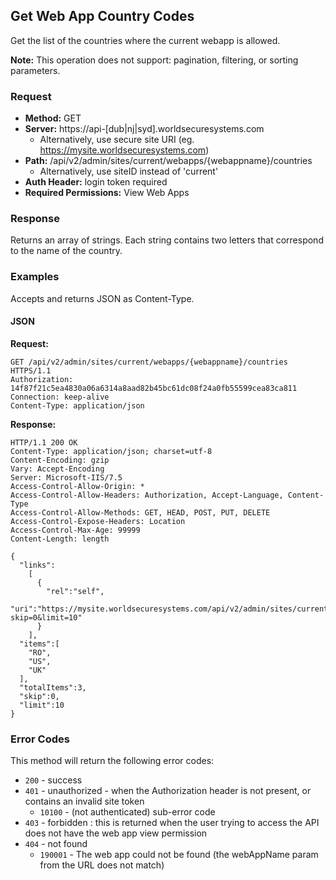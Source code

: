 ## Get Web App Country Codes

Get the list of the countries where the current webapp is allowed.

**Note:** This operation does not support: pagination, filtering, or sorting parameters.  

### Request

* **Method:** GET
* **Server:** https://api-[dub|nj|syd].worldsecuresystems.com
  * Alternatively, use secure site URI (eg. https://mysite.worldsecuresystems.com)
* **Path:** /api/v2/admin/sites/current/webapps/{webappname}/countries
  * Alternatively, use siteID instead of 'current'
* **Auth Header:** login token required
* **Required Permissions:** View Web Apps

### Response

Returns an array of strings. Each string contains two letters that correspond to the name of the country.

### Examples

Accepts and returns JSON as Content-Type.

#### JSON

**Request:**
~~~
GET /api/v2/admin/sites/current/webapps/{webappname}/countries HTTPS/1.1
Authorization: 14f87f21c5ea4830a06a6314a8aad82b45bc61dc08f24a0fb55599cea83ca811
Connection: keep-alive
Content-Type: application/json
~~~

**Response:**

~~~
HTTP/1.1 200 OK
Content-Type: application/json; charset=utf-8
Content-Encoding: gzip
Vary: Accept-Encoding
Server: Microsoft-IIS/7.5
Access-Control-Allow-Origin: *
Access-Control-Allow-Headers: Authorization, Accept-Language, Content-Type
Access-Control-Allow-Methods: GET, HEAD, POST, PUT, DELETE
Access-Control-Expose-Headers: Location
Access-Control-Max-Age: 99999
Content-Length: length
 
{
  "links":
    [
      {
        "rel":"self",
        "uri":"https://mysite.worldsecuresystems.com/api/v2/admin/sites/current/webapps/Helpers/countries?skip=0&limit=10"
      }
    ],
  "items":[
    "RO",
    "US",
    "UK"
  ],
  "totalItems":3,
  "skip":0,
  "limit":10
}
~~~

### Error Codes

This method will return the following error codes:

* `200` - success
* `401` - unauthorized - when the Authorization header is not present, or contains an invalid site token
	* `10100` - (not authenticated) sub-error code
* `403` - forbidden : this is returned when the user trying to access the API does not have the web app view permission
* `404` - not found
  * `190001` - The web app could not be found (the webAppName param from the URL does not match)

